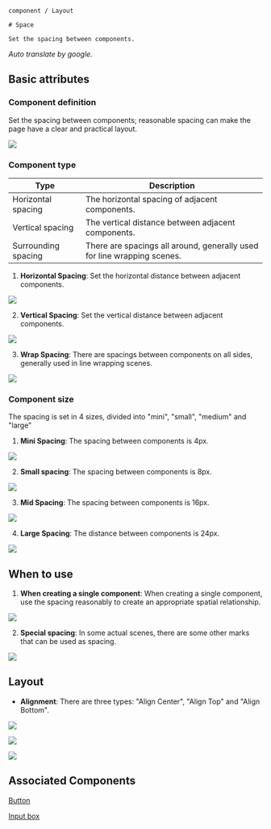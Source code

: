 `````
component / Layout

# Space

Set the spacing between components.
`````

*Auto translate by google.*

## Basic attributes

### Component definition

Set the spacing between components; reasonable spacing can make the page have a clear and practical layout.

![](https://p1-arco.byteimg.com/tos-cn-i-uwbnlip3yd/d48dfae008f047a689bd7f2b41d8b109~tplv-uwbnlip3yd-image.image)

### Component type

| Type | Description |
| ---- | ---------------- |
| Horizontal spacing | The horizontal spacing of adjacent components. |
| Vertical spacing | The vertical distance between adjacent components. |
| Surrounding spacing | There are spacings all around, generally used for line wrapping scenes. |

1. **Horizontal Spacing**: Set the horizontal distance between adjacent components.

![](https://p1-arco.byteimg.com/tos-cn-i-uwbnlip3yd/13aa29499e754ffbb41e9e52c9892cbd~tplv-uwbnlip3yd-image.image)

2. **Vertical Spacing**: Set the vertical distance between adjacent components.

![](https://p1-arco.byteimg.com/tos-cn-i-uwbnlip3yd/2dbe889e25214c46a45b0a1edee8480e~tplv-uwbnlip3yd-image.image)

3. **Wrap Spacing**: There are spacings between components on all sides, generally used in line wrapping scenes.

![](https://p1-arco.byteimg.com/tos-cn-i-uwbnlip3yd/0e338a94c2854ec3808128e7ef41f79e~tplv-uwbnlip3yd-image.image)

### Component size

The spacing is set in 4 sizes, divided into "mini", "small", "medium" and "large"

1. **Mini Spacing**: The spacing between components is 4px.

![](https://p1-arco.byteimg.com/tos-cn-i-uwbnlip3yd/a17b36c849274d8c81d04a59d1468e7e~tplv-uwbnlip3yd-image.image)

2. **Small spacing**: The spacing between components is 8px.

![](https://p1-arco.byteimg.com/tos-cn-i-uwbnlip3yd/0954c18e9dff408cb6e875d4f40ceb94~tplv-uwbnlip3yd-image.image)

3. **Mid Spacing**: The spacing between components is 16px.

![](https://p1-arco.byteimg.com/tos-cn-i-uwbnlip3yd/aecb29d2634344d4b0e0c0f69205cf4a~tplv-uwbnlip3yd-image.image)

4. **Large Spacing**: The distance between components is 24px.

![](https://p1-arco.byteimg.com/tos-cn-i-uwbnlip3yd/4fd0bd703bcb4f94b02973d13820a051~tplv-uwbnlip3yd-image.image)

## When to use

1. **When creating a single component**: When creating a single component, use the spacing reasonably to create an appropriate spatial relationship.

![](https://p1-arco.byteimg.com/tos-cn-i-uwbnlip3yd/9f06cb17da0746449de5e23c5a00fcd2~tplv-uwbnlip3yd-image.image)

2. **Special spacing**: In some actual scenes, there are some other marks that can be used as spacing.

![](https://p1-arco.byteimg.com/tos-cn-i-uwbnlip3yd/7eb8df7677d54f839e3dbcf66a1555fb~tplv-uwbnlip3yd-image.image)

## Layout

- **Alignment**: There are three types: "Align Center", "Align Top" and "Align Bottom".

![](https://p1-arco.byteimg.com/tos-cn-i-uwbnlip3yd/10756388417d4e7e9a2b073adaae19d3~tplv-uwbnlip3yd-image.image)

![](https://p1-arco.byteimg.com/tos-cn-i-uwbnlip3yd/741d4639ddc947a980630d9ffcade7e3~tplv-uwbnlip3yd-image.image)

![](https://p1-arco.byteimg.com/tos-cn-i-uwbnlip3yd/e6320013cb204899b53fe864bbbd1cc0~tplv-uwbnlip3yd-image.image)

## Associated Components

[Button](/react/components/button)

[Input box](/react/components/input)
